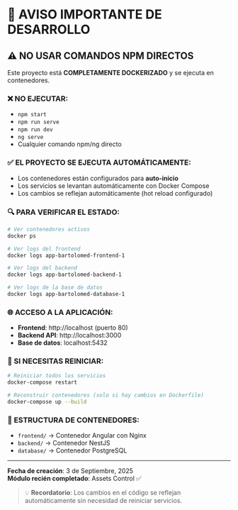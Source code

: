 # 🐳 AVISO IMPORTANTE DE DESARROLLO

## ⚠️ NO USAR COMANDOS NPM DIRECTOS

Este proyecto está **COMPLETAMENTE DOCKERIZADO** y se ejecuta en contenedores.

### ❌ NO EJECUTAR:
- `npm start`
- `npm run serve`
- `npm run dev`
- `ng serve`
- Cualquier comando npm/ng directo

### ✅ EL PROYECTO SE EJECUTA AUTOMÁTICAMENTE:
- Los contenedores están configurados para **auto-inicio**
- Los servicios se levantan automáticamente con Docker Compose
- Los cambios se reflejan automáticamente (hot reload configurado)

### 🔍 PARA VERIFICAR EL ESTADO:
```bash
# Ver contenedores activos
docker ps

# Ver logs del frontend
docker logs app-bartolomed-frontend-1

# Ver logs del backend
docker logs app-bartolomed-backend-1

# Ver logs de la base de datos
docker logs app-bartolomed-database-1
```

### 🌐 ACCESO A LA APLICACIÓN:
- **Frontend**: http://localhost (puerto 80)
- **Backend API**: http://localhost:3000
- **Base de datos**: localhost:5432

### 🔧 SI NECESITAS REINICIAR:
```bash
# Reiniciar todos los servicios
docker-compose restart

# Reconstruir contenedores (solo si hay cambios en Dockerfile)
docker-compose up --build
```

### 📁 ESTRUCTURA DE CONTENEDORES:
- `frontend/` → Contenedor Angular con Nginx
- `backend/` → Contenedor NestJS 
- `database/` → Contenedor PostgreSQL

---

**Fecha de creación**: 3 de Septiembre, 2025  
**Módulo recién completado**: Assets Control ✅

> 💡 **Recordatorio**: Los cambios en el código se reflejan automáticamente sin necesidad de reiniciar servicios.
